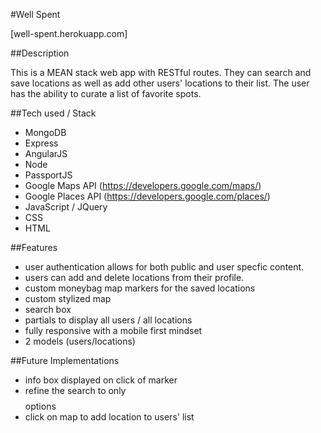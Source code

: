 #Well Spent

[well-spent.herokuapp.com]

##Description

This is a MEAN stack web app with RESTful routes.  They can search and save locations as well as add other users' locations to their list.  The user has the ability to curate a list of favorite spots.  


##Tech used / Stack

- MongoDB
- Express
- AngularJS
- Node
- PassportJS
- Google Maps API (https://developers.google.com/maps/)
- Google Places API    (https://developers.google.com/places/)
- JavaScript / JQuery
- CSS
- HTML


##Features

- user authentication allows for both public and user specfic content.   
- users can add and delete locations from their profile.
- custom moneybag map markers for the saved locations
- custom stylized map
- search box
- partials to display all users / all locations
- fully responsive with a mobile first mindset
- 2 models (users/locations)


##Future Implementations

- info box displayed on click of marker
- refine the search to only $$$$ options
- click on map to add location to users' list